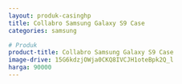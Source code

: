 ```yaml
---
layout: produk-casinghp
title: Collabro Samsung Galaxy S9 Case
categories: samsung

# Produk
product-title: Collabro Samsung Galaxy S9 Case
image-drive: 15G6kdzjOWja0CKQ8IVCJH1oteBpk2Q_l
harga: 90000
---
```

